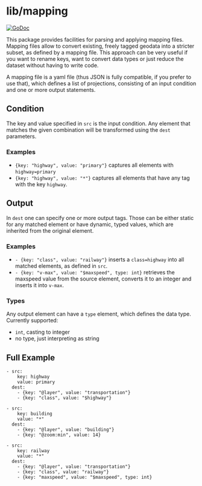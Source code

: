 # lib/mapping

[![GoDoc](https://godoc.org/github.com/thomersch/grandine?status.svg)](https://godoc.org/github.com/thomersch/grandine/lib/mapping)

This package provides facilities for parsing and applying mapping files. Mapping files allow to convert existing, freely tagged geodata into a stricter subset, as defined by a mapping file. This approach can be very useful if you want to rename keys, want to convert data types or just reduce the dataset without having to write code.

A mapping file is a yaml file (thus JSON is fully compatible, if you prefer to use that), which defines a list of projections, consisting of an input condition and one or more output statements.

## Condition

The key and value specified in `src` is the input condition. Any element that matches the given combination will be transformed using the `dest` parameters.

### Examples

* `{key: "highway", value: "primary"}` captures all elements with `highway=primary`
* `{key: "highway", value: "*"}` captures all elements that have any tag with the key `highway`.

## Output

In `dest` one can specify one or more output tags. Those can be either static for any matched element or have dynamic, typed values, which are inherited from the original element.

### Examples

* `- {key: "class", value: "railway"}` inserts a `class=highway` into all matched elements, as defined in `src`.
* `- {key: "v-max", value: "$maxspeed", type: int}` retrieves the maxspeed value from the source element, converts it to an integer and inserts it into `v-max`.

### Types

Any output element can have a `type` element, which defines the data type. Currently supported:

* `int`, casting to integer
* no type, just interpreting as string

## Full Example

	- src:
	    key: highway
	    value: primary
	  dest:
	    - {key: "@layer", value: "transportation"}
	    - {key: "class", value: "$highway"}

	- src:
	    key: building
	    value: "*"
	  dest:
	    - {key: "@layer", value: "building"}
	    - {key: "@zoom:min", value: 14}

	- src:
	    key: railway
	    value: "*"
	  dest:
	    - {key: "@layer", value: "transportation"}
	    - {key: "class", value: "railway"}
	    - {key: "maxspeed", value: "$maxspeed", type: int}
